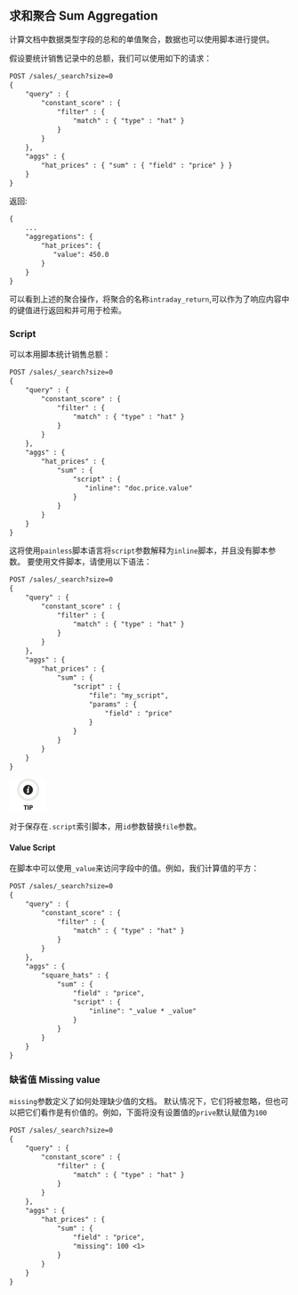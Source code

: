 ## 求和聚合 Sum Aggregation

计算文档中数据类型字段的总和的单值聚合，数据也可以使用脚本进行提供。

假设要统计销售记录中的总额，我们可以使用如下的请求：
    
    POST /sales/_search?size=0
    {
        "query" : {
            "constant_score" : {
                "filter" : {
                    "match" : { "type" : "hat" }
                }
            }
        },
        "aggs" : {
            "hat_prices" : { "sum" : { "field" : "price" } }
        }
    }

返回:
    
    {
        ...
        "aggregations": {
            "hat_prices": {
               "value": 450.0
            }
        }
    }

可以看到上述的聚合操作，将聚合的名称`intraday_return`,可以作为了响应内容中的键值进行返回和并可用于检索。

### Script

可以本用脚本统计销售总额：    
    
    POST /sales/_search?size=0
    {
        "query" : {
            "constant_score" : {
                "filter" : {
                    "match" : { "type" : "hat" }
                }
            }
        },
        "aggs" : {
            "hat_prices" : {
                "sum" : {
                    "script" : {
                       "inline": "doc.price.value"
                    }
                }
            }
        }
    }

这将使用`painless`脚本语言将`script`参数解释为`inline`脚本，并且没有脚本参数。 要使用文件脚本，请使用以下语法：

    
    
    POST /sales/_search?size=0
    {
        "query" : {
            "constant_score" : {
                "filter" : {
                    "match" : { "type" : "hat" }
                }
            }
        },
        "aggs" : {
            "hat_prices" : {
                "sum" : {
                    "script" : {
                        "file": "my_script",
                        "params" : {
                            "field" : "price"
                        }
                    }
                }
            }
        }
    }

![Tip](/images/icons/tip.png)

对于保存在`.script`索引脚本，用`id`参数替换`file`参数。

#### Value Script

在脚本中可以使用`_value`来访问字段中的值。例如，我们计算值的平方：
    
    
    POST /sales/_search?size=0
    {
        "query" : {
            "constant_score" : {
                "filter" : {
                    "match" : { "type" : "hat" }
                }
            }
        },
        "aggs" : {
            "square_hats" : {
                "sum" : {
                    "field" : "price",
                    "script" : {
                        "inline": "_value * _value"
                    }
                }
            }
        }
    }

### 缺省值 Missing value

`missing`参数定义了如何处理缺少值的文档。 默认情况下，它们将被忽略，但也可以把它们看作是有价值的。例如，下面将没有设置值的`prive`默认赋值为`100`
    
    POST /sales/_search?size=0
    {
        "query" : {
            "constant_score" : {
                "filter" : {
                    "match" : { "type" : "hat" }
                }
            }
        },
        "aggs" : {
            "hat_prices" : {
                "sum" : {
                    "field" : "price",
                    "missing": 100 <1>
                }
            }
        }
    }
